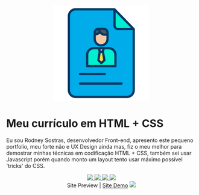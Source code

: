 <div align="center">
    <img src="assets\img\icons-curriculum-256.png" alt="" />
</div>

<h1>Meu currículo em HTML + CSS</h1>

Eu sou Rodney Sostras, desenvolvedor Front-end, apresento este pequeno portfolio, meu forte não e UX Design ainda mas, fiz o meu melhor para demostrar minhas técnicas em codificação HTML + CSS, também sei usar Javascript porém quando monto um layout tento usar máximo possível 'tricks' do CSS.

<div align="center">
    <a href="https://github.com/rodneysostras" alt="github" target="_blank">
        <img src="https://img.shields.io/badge/GitHub-000000?&style=flat-square&logo=GitHub&logoColor=white">
    </a>
    <a href="https://www.linkedin.com/in/rodney-sostras" alt="linkedin" target="_blank">
        <img src="https://img.shields.io/badge/LinkedIn-%230077B5.svg?&style=flat-square&logo=linkedin&logoColor=white">
    </a>
    <a href="https://wa.me/5521979310963" alt="WhatsApp" target="_blank">
        <img src="https://img.shields.io/badge/-WhatsApp-25d366?style=flat-square&labelColor=25d366&logo=whatsapp&logoColor=white&link=https://wa.me/5521979310963"/>
    </a>
    <a href="mailto:rodney.sostras@gmail.com" alt="gmail" target="_blank">
        <img src="https://img.shields.io/badge/-Gmail-FF0000?style=flat-square&labelColor=FF0000&logo=gmail&logoColor=white&link=mailto:rodney.sostras@gmail.com" />
    </a>
</div>

<div align="center">
Site Preview | <a href="https://rodneysostras.github.io,com/curriculo">Site Demo</a>

<img src="assets\img\curriculum-preview.gif">

</div>




